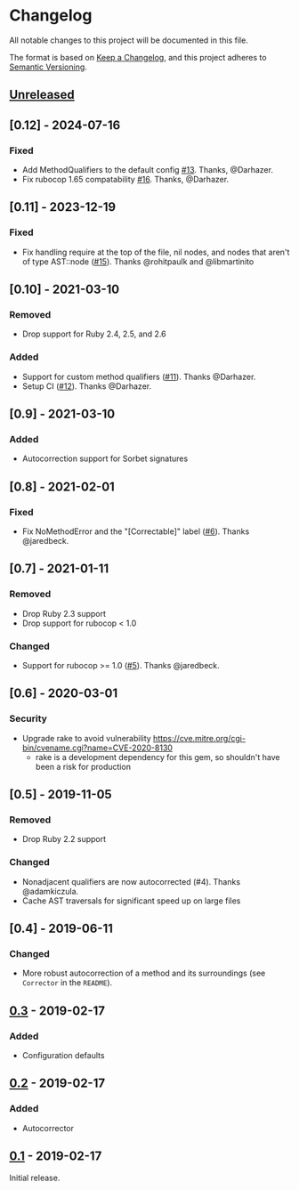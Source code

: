 # Changelog
All notable changes to this project will be documented in this file.

The format is based on [Keep a Changelog](https://keepachangelog.com/en/1.0.0/),
and this project adheres to [Semantic Versioning](https://semver.org/spec/v2.0.0.html).

## [Unreleased]

## [0.12] - 2024-07-16

### Fixed

- Add MethodQualifiers to the default config [#13](https://github.com/shanecav84/rubocop-ordered_methods/pull/13). Thanks, @Darhazer.
- Fix rubocop 1.65 compatability [#16](https://github.com/shanecav84/rubocop-ordered_methods/pull/16). Thanks, @Darhazer.

## [0.11] - 2023-12-19

### Fixed

- Fix handling require at the top of the file, nil nodes, and nodes that aren't of type AST::node ([#15](https://github.com/shanecav84/rubocop-ordered_methods/pull/15)). Thanks @rohitpaulk and @libmartinito

## [0.10] - 2021-03-10

### Removed

- Drop support for Ruby 2.4, 2.5, and 2.6

### Added

- Support for custom method qualifiers ([#11](https://github.com/shanecav84/rubocop-ordered_methods/pull/11)). Thanks @Darhazer.
- Setup CI ([#12](https://github.com/shanecav84/rubocop-ordered_methods/pull/12)). Thanks @Darhazer.

## [0.9] - 2021-03-10

### Added

- Autocorrection support for Sorbet signatures

## [0.8] - 2021-02-01

### Fixed

- Fix NoMethodError and the "\[Correctable\]" label ([#6](https://github.com/shanecav84/rubocop-ordered_methods/pull/6)). Thanks @jaredbeck.

## [0.7] - 2021-01-11

### Removed

- Drop Ruby 2.3 support
- Drop support for rubocop < 1.0

### Changed

- Support for rubocop >= 1.0 ([#5](https://github.com/shanecav84/rubocop-ordered_methods/pull/5)). Thanks @jaredbeck.

## [0.6] - 2020-03-01

### Security

- Upgrade rake to avoid vulnerability https://cve.mitre.org/cgi-bin/cvename.cgi?name=CVE-2020-8130
    - rake is a development dependency for this gem, so shouldn't have been a risk for production

## [0.5] - 2019-11-05

### Removed

- Drop Ruby 2.2 support

### Changed

- Nonadjacent qualifiers are now autocorrected (#4). Thanks @adamkiczula.
- Cache AST traversals for significant speed up on large files

## [0.4] - 2019-06-11

### Changed

- More robust autocorrection of a method and its surroundings (see `Corrector` in the `README`).

## [0.3] - 2019-02-17

### Added

- Configuration defaults

## [0.2] - 2019-02-17

### Added

- Autocorrector

## [0.1] - 2019-02-17

Initial release.

[Unreleased]: https://github.com/shanecav84/rubocop-ordered_methods/compare/v0.3...HEAD
[0.3]: https://github.com/shanecav84/rubocop-ordered_methods/compare/v0.2...v0.3
[0.2]: https://github.com/shanecav84/rubocop-ordered_methods/compare/v0.1...v0.2
[0.1]: https://github.com/shanecav84/rubocop-ordered_methods/releases/tag/v0.1
